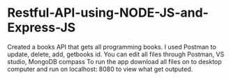 # Restful-API-using-NODE-JS-and-Express-JS
Created a books API that gets all programming books. I used Postman to update, delete, add, getbooks id. You can edit all files through Postman, VS studio, MongoDB compass
To run the app download all files on to desktop computer and run on localhost: 8080 to view what get outputed. 
